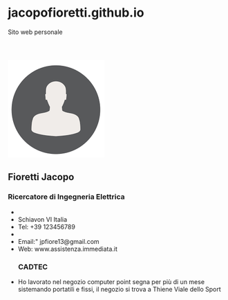 # jacopofioretti.github.io
Sito web personale
<!DOCTYPE html>
<html lang="eng">
	<head>
		<meta charset="utf-8">
		<meta http-equiv="X-UA-Compatible" contant="IE=edge">
		<meta name="viewport" content="width=device-width, initial-scale=1">
		<title>CV Fioretti Jacopo</title>
		<link href="css/vendor/bootstrap.min.css" rel="stylesheet">
		<link href="css/custom.css" rel="stylesheet">
	</head>
	<body>
		<div id="wrapper">
			<header>
			<div class="row">
			 <div class="col-md-2">
			  </div>
			 <div class="col-md-6">
			  </div>
			 <div class="col-md-8">
			  </div>
       </header>			  
				<nav class="navbar navbar-default">
					<div class"container-fluid">
						<img src="images/person.png"> 
						<div class="navbar-header">
								<a class="navbar-brand herf=index.html"></a>
									<div id="container" class="container-fluid">
										<div class="row">
										<div id="main" class="col-md-8">
										<div class="row">
												<h1>Fioretti Jacopo</h1>
												<h3> Ricercatore di Ingegneria Elettrica</h3>
													<ul>
														<li><Contrà dell'osteria<li>
														<li>Schiavon VI Italia</li>
														<li>Tel: +39 123456789<li>
														<li>Email:" jpfiore13@gmail.com</li>
														<li>Web: www.assistenza.immediata.it</li>
													</ul>
											</div>
									</div>	
						</div>
					</div>
				</nav>
			
<ul>			
			<h3>CADTEC</h3>
			<li>Ho lavorato nel negozio computer point segna per più di un mese sistemando portatili e fissi, il negozio si trova a Thiene Viale dello Sport</li>					
	</body>
</html>

